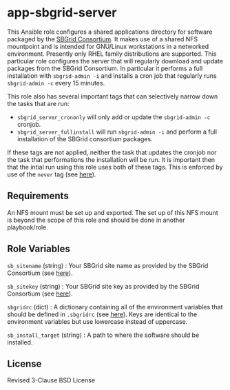 app-sbgrid-server
=========

This Ansible role configures a shared applications directory for software packaged by the [SBGrid Consortium](https://sbgrid.org/).  It makes use of a shared NFS mountpoint and is intended for GNU/Linux workstations in a networked environment.  Presently only RHEL family distributions are supported.  This particular role configures the server that will regularly download and update packages from the SBGrid Consortium.  In particular it performs a full installation with `sbgrid-admin -i` and installs a cron job that regularly runs `sbgrid-admin -c` every 15 minutes.

This role also has several important tags that can selectively narrow down the tasks that are run:

  * `sbgrid_server_crononly` will only add or update the `sbgrid-admin -c` cronjob.
  * `sbgrid_server_fullinstall` will run `sbgrid-admin -i` and perform a full installation of the SBGrid consortium packages.

If these tags are not applied, neither the task that updates the cronjob nor the task that performations the installation will be run.  It is important then that the intial run using this role uses both of these tags.  This is enforced by use of the `never` tag (see [here](https://docs.ansible.com/ansible/latest/user_guide/playbooks_tags.html)).

Requirements
------------

An NFS mount must be set up and exported.  The set up of this NFS mount is beyond the scope of this role and should be done in another playbook/role.

Role Variables
--------------
`sb_sitename` (string) : Your SBGrid site name as provided by the SBGrid Consortium (see [here](https://sbgrid.org/wiki/usage/installation_admin)).

`sb_sitekey` (string) : Your SBGrid site key as provided by the SBGrid Consortium (see [here](https://sbgrid.org/wiki/usage/installation_admin)).

`sbgridrc` (dict) : A dictionary containing all of the environment variables that should be defined in `.sbgridrc` (see [here](https://sbgrid.org/wiki/usage/installation_admin)).  Keys are identical to the environment variables but use lowercase instead of uppercase.

`sb_install_target` (string) : A path to where the software should be installed.

License
-------

Revised 3-Clause BSD License
